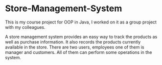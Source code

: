 # Store-Management-System
This is my course project for OOP in Java, I worked on it as a group project with my colleagues.

A store management system provides an easy way to track the products as well as purchase information. It also records the products currently available in the store. There are two users, employees one of them is manager and customers. All of them can perform some operations in the system.

